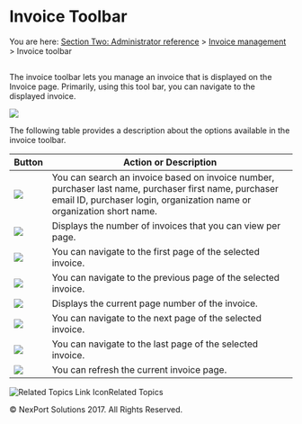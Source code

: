 # Invoice Toolbar

You are here: [Section Two: Administrator reference](https://www.nexportcampus.com/Content/Guides/aweb/Content/Module\_Topics/Administration\_reference.htm) > [Invoice management](https://www.nexportcampus.com/Content/Guides/aweb/Content/Module\_Topics/Invoice\_Management/Invoice\_management.htm) > Invoice toolbar

##

The invoice toolbar lets you manage an invoice that is displayed on the Invoice page. Primarily, using this tool bar, you can navigate to the displayed invoice.

![](https://www.nexportcampus.com/Content/Guides/aweb/Content/Resources/Images/View\_Invoices/Manage\_Invoice\_Toolbar.png)

The following table provides a description about the options available in the invoice toolbar.

&#x20;

| Button                                                                                                              | Action or Description                                                                                                                                                            |
| ------------------------------------------------------------------------------------------------------------------- | -------------------------------------------------------------------------------------------------------------------------------------------------------------------------------- |
| ![](https://www.nexportcampus.com/Content/Guides/aweb/Content/Resources/Images/View\_Invoices/Find.png)             | You can search an invoice based on invoice number, purchaser last name, purchaser first name, purchaser email ID, purchaser login, organization name or organization short name. |
| ![](https://www.nexportcampus.com/Content/Guides/aweb/Content/Resources/Images/View\_Invoices/Display\_Invoice.png) | Displays the number of invoices that you can view per page.                                                                                                                      |
| ![](https://www.nexportcampus.com/Content/Guides/aweb/Content/Resources/Images/View\_Invoices/First\_Page.png)      | You can navigate to the first page of the selected invoice.                                                                                                                      |
| ![](https://www.nexportcampus.com/Content/Guides/aweb/Content/Resources/Images/View\_Invoices/Previous.png)         | You can navigate to the previous page of the selected invoice.                                                                                                                   |
| ![](https://www.nexportcampus.com/Content/Guides/aweb/Content/Resources/Images/View\_Invoices/Current\_Page.png)    | Displays the current page number of the invoice.                                                                                                                                 |
| ![](https://www.nexportcampus.com/Content/Guides/aweb/Content/Resources/Images/View\_Invoices/Next.png)             | You can navigate to the next page of the selected invoice.                                                                                                                       |
| ![](https://www.nexportcampus.com/Content/Guides/aweb/Content/Resources/Images/View\_Invoices/Last\_Page.png)       | You can navigate to the last page of the selected invoice.                                                                                                                       |
| ![](https://www.nexportcampus.com/Content/Guides/aweb/Content/Resources/Images/View\_Invoices/Refresh.png)          | You can refresh the current invoice page.                                                                                                                                        |

&#x20;

![Related Topics Link Icon](https://www.nexportcampus.com/Content/Guides/aweb/Skins/Default/Stylesheets/Images/transparent.gif)Related Topics

&#x20;

© NexPort Solutions 2017. All Rights Reserved.
